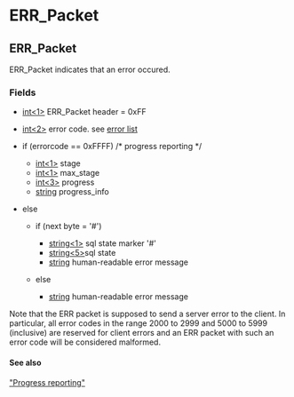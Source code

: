 
# ERR_Packet

## ERR_Packet


ERR_Packet indicates that an error occured.


### Fields



* [int<1>](../protocol-data-types.md#fixed-length-integers) ERR_Packet header = 0xFF
* [int<2>](../protocol-data-types.md#fixed-length-integers) error code. see [error list](../../../../../reference/mariadb-internals/using-mariadb-with-your-programs-api/error-codes/mariadb-error-codes-4000-to-4099/README.md)
* if (errorcode == 0xFFFF) /* progress reporting */

  * [int<1>](../protocol-data-types.md#fixed-length-integers) stage
  * [int<1>](../protocol-data-types.md#fixed-length-integers) max_stage
  * [int<3>](../protocol-data-types.md#fixed-length-integers) progress
  * [string<lenenc>](../protocol-data-types.md#length-encoded-strings) progress_info
* else

  * if (next byte = '#')

    * [string<1>](../protocol-data-types.md#fixed-length-strings) sql state marker '#'
    * [string<5>](../protocol-data-types.md#fixed-length-strings)sql state
    * [string<EOF>](../protocol-data-types.md#fixed-length-strings) human-readable error message
  * else

    * [string<EOF>](../protocol-data-types.md#fixed-length-strings) human-readable error message



Note that the ERR packet is supposed to send a server error to the client. In particular, all error codes in the range 2000 to 2999 and 5000 to 5999 (inclusive) are reserved for client errors and an ERR packet with such an error code will be considered malformed.


#### See also


["Progress reporting"](../../../../../reference/mariadb-internals/using-mariadb-with-your-programs-api/progress-reporting.md)

<span></span>
